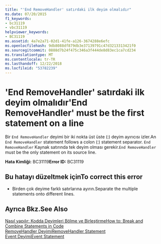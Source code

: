```yaml
---
title: "'End RemoveHandler' satırdaki ilk deyim olmalıdır"
ms.date: 07/20/2015
f1_keywords:
- bc31119
- vbc31119
helpviewer_keywords:
- BC31119
ms.assetid: 4a7e2a71-02d1-41fe-a126-3674288e6efc
ms.openlocfilehash: 9db8088df879db3e37139791c47d3213313421f0
ms.sourcegitcommit: 0888d7b24f475c346a3f444de8d83ec1ca7cd234
ms.translationtype: MT
ms.contentlocale: tr-TR
ms.lasthandoff: 12/22/2018
ms.locfileid: "53782239"
---
```

# <a name="end-removehandler-must-be-the-first-statement-on-a-line"></a><span data-ttu-id="add6f-102">'End RemoveHandler' satırdaki ilk deyim olmalıdır</span><span class="sxs-lookup"><span data-stu-id="add6f-102">'End RemoveHandler' must be the first statement on a line</span></span>
<span data-ttu-id="add6f-103">Bir `End RemoveHandler` deyimi bir iki nokta üst üste (:) deyim ayırıcısı izler.</span><span class="sxs-lookup"><span data-stu-id="add6f-103">An `End RemoveHandler` statement follows a colon (:) statement separator.</span></span> <span data-ttu-id="add6f-104">`End RemoveHandler` Kaynak satırında tek deyim olması gerekir.</span><span class="sxs-lookup"><span data-stu-id="add6f-104">`End RemoveHandler` must be the only statement on its source line.</span></span>  
  
 <span data-ttu-id="add6f-105">**Hata Kimliği:** BC31119</span><span class="sxs-lookup"><span data-stu-id="add6f-105">**Error ID:** BC31119</span></span>  
  
## <a name="to-correct-this-error"></a><span data-ttu-id="add6f-106">Bu hatayı düzeltmek için</span><span class="sxs-lookup"><span data-stu-id="add6f-106">To correct this error</span></span>  
  
-   <span data-ttu-id="add6f-107">Birden çok deyime farklı satırlarına ayırın.</span><span class="sxs-lookup"><span data-stu-id="add6f-107">Separate the multiple statements onto different lines.</span></span>  
  
## <a name="see-also"></a><span data-ttu-id="add6f-108">Ayrıca Bkz.</span><span class="sxs-lookup"><span data-stu-id="add6f-108">See Also</span></span>  
 [<span data-ttu-id="add6f-109">Nasıl yapılır: Kodda Deyimleri Bölme ve Birleştirme</span><span class="sxs-lookup"><span data-stu-id="add6f-109">How to: Break and Combine Statements in Code</span></span>](../../visual-basic/programming-guide/program-structure/how-to-break-and-combine-statements-in-code.md)  
 [<span data-ttu-id="add6f-110">RemoveHandler Deyimi</span><span class="sxs-lookup"><span data-stu-id="add6f-110">RemoveHandler Statement</span></span>](../../visual-basic/language-reference/statements/removehandler-statement.md)  
 [<span data-ttu-id="add6f-111">Event Deyimi</span><span class="sxs-lookup"><span data-stu-id="add6f-111">Event Statement</span></span>](../../visual-basic/language-reference/statements/event-statement.md)

